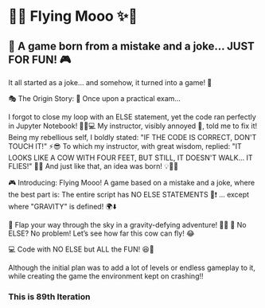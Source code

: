 # 🐄✨ Flying Mooo ✨🐄
## 🚀 A game born from a mistake and a joke... JUST FOR FUN! 🎮

It all started as a joke... and somehow, it turned into a game! 🤣

🎭 The Origin Story:
📜 Once upon a practical exam...

I forgot to close my loop with an ELSE statement, yet the code ran perfectly in Jupyter Notebook! 🤷‍♂️💻
My instructor, visibly annoyed 😤, told me to fix it!
Being my rebellious self, I boldly stated: "IF THE CODE IS CORRECT, DON'T TOUCH IT!" ⚡😎
To which my instructor, with great wisdom, replied: "IT LOOKS LIKE A COW WITH FOUR FEET, BUT STILL, IT DOESN'T WALK... IT FLIES!" 🐄🚀
And just like that, an idea was born! 💡🐄💨

🎮 Introducing: Flying Mooo!
A game based on a mistake and a joke, where the best part is: The entire script has NO ELSE STATEMENTS 🚫❗ ... except where "GRAVITY" is defined! 🌍⬇️

🐄 Flap your way through the sky in a gravity-defying adventure! 🚀💨
🔀 No ELSE? No problem! Let’s see how far this cow can fly! 😂

💻 Code with NO ELSE but ALL the FUN! 😆🎉

Although the initial plan was to add a lot of levels or endless gameplay to it, while creating the game the environment kept on crashing!!
### This is 89th Iteration

